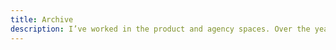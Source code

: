 ```yaml
---
title: Archive
description: I’ve worked in the product and agency spaces. Over the years, I’ve had a hand in unique projects and taken multiple meaningful roles.
---
```

